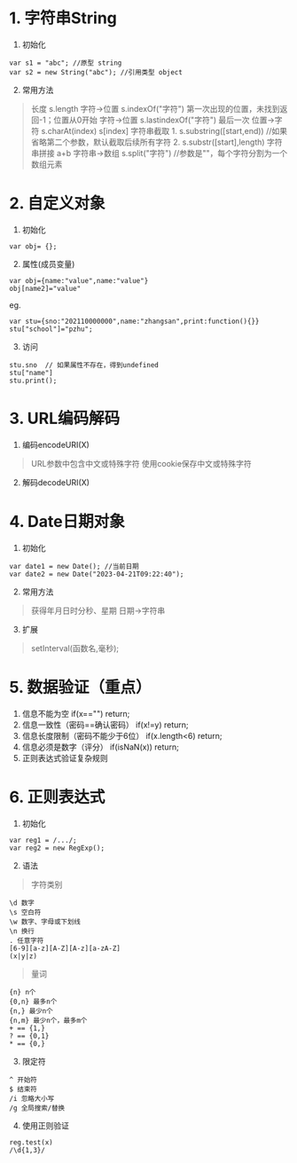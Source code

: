 # 1. 字符串String
1. 初始化
```
var s1 = "abc"; //原型 string
var s2 = new String("abc"); //引用类型 object
```
2. 常用方法
> 长度 s.length
> 字符→位置   s.indexOf("字符") 第一次出现的位置，未找到返回-1；位置从0开始
> 字符→位置   s.lastindexOf("字符") 最后一次
> 位置→字符	s.charAt(index) s[index]
> 字符串截取
	1. s.substring([start,end)) //如果省略第二个参数，默认截取后续所有字符
	2. s.substr([start],length)
> 字符串拼接  a+b
> 字符串→数组   s.split("字符") //参数是""，每个字符分割为一个数组元素
# 2. 自定义对象
1. 初始化
```
var obj= {};
```
2. 属性(成员变量)
```
var obj={name:"value",name:"value"}
obj[name2]="value"
```
eg.
```
var stu={sno:"202110000000",name:"zhangsan",print:function(){}}
stu["school"]="pzhu";
```
3. 访问
```
stu.sno  // 如果属性不存在，得到undefined
stu["name"]
stu.print();
```
# 3. URL编码解码
1. 编码encodeURI(X)
> URL参数中包含中文或特殊字符
> 使用cookie保存中文或特殊字符
2. 解码decodeURI(X)
# 4. Date日期对象
1. 初始化
```
var date1 = new Date(); //当前日期
var date2 = new Date("2023-04-21T09:22:40");
```
2. 常用方法
> 获得年月日时分秒、星期
> 日期→字符串
3. 扩展
> setInterval(函数名,毫秒);
# 5. 数据验证（重点）
1. 信息不能为空 if(x=="") return;
2. 信息一致性（密码==确认密码） if(x!=y) return;
3. 信息长度限制（密码不能少于6位） if(x.length<6) return;
4. 信息必须是数字（评分） if(isNaN(x)) return;
5. 正则表达式验证复杂规则
# 6. 正则表达式
1. 初始化
```
var reg1 = /.../;
var reg2 = new RegExp();
```
2. 语法
>字符类别
```
\d 数字
\s 空白符
\w 数字、字母或下划线
\n 换行 
. 任意字符
[6-9][a-z][A-Z][A-z][a-zA-Z]
(x|y|z)
```
> 量词
```
{n} n个
{0,n} 最多n个
{n,} 最少n个
{n,m} 最少n个，最多m个
+ == {1,}
? == {0,1}
* == {0,}
```
3. 限定符
```
^ 开始符
$ 结束符
/i 忽略大小写
/g 全局搜索/替换
```
4. 使用正则验证
```
reg.test(x)    
/\d{1,3}/
```